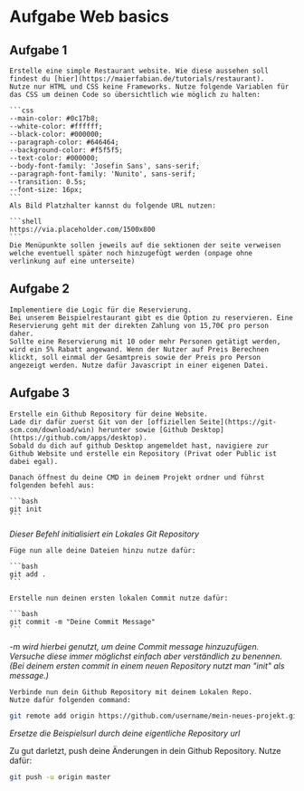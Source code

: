 # Aufgabe Web basics

## Aufgabe 1
    Erstelle eine simple Restaurant website. Wie diese aussehen soll findest du [hier](https://maierfabian.de/tutorials/restaurant).
    Nutze nur HTML und CSS keine Frameworks. Nutze folgende Variablen für das CSS um deinen Code so übersichtlich wie möglich zu halten:

    ```css
    --main-color: #0c17b8;
    --white-color: #ffffff;
    --black-color: #000000;
    --paragraph-color: #646464;
    --background-color: #f5f5f5;
    --text-color: #000000;
    --body-font-family: 'Josefin Sans', sans-serif;
    --paragraph-font-family: 'Nunito', sans-serif;
    --transition: 0.5s;
    --font-size: 16px;
    ```
    Als Bild Platzhalter kannst du folgende URL nutzen:

    ```shell
    https://via.placeholder.com/1500x800
    ```
    Die Menüpunkte sollen jeweils auf die sektionen der seite verweisen welche eventuell später noch hinzugefügt werden (onpage ohne verlinkung auf eine unterseite)


## Aufgabe 2
    Implementiere die Logic für die Reservierung. 
    Bei unserem Beispielrestaurant gibt es die Option zu reservieren. Eine Reservierung geht mit der direkten Zahlung von 15,70€ pro person daher. 
    Sollte eine Reservierung mit 10 oder mehr Personen getätigt werden, wird ein 5% Rabatt angewand. Wenn der Nutzer auf Preis Berechnen klickt, soll einmal der Gesamtpreis sowie der Preis pro Person angezeigt werden. Nutze dafür Javascript in einer eigenen Datei.


## Aufgabe 3
    Erstelle ein Github Repository für deine Website. 
    Lade dir dafür zuerst Git von der [offiziellen Seite](https://git-scm.com/download/win) herunter sowie [Github Desktop](https://github.com/apps/desktop).
    Sobald du dich auf github Desktop angemeldet hast, navigiere zur Github Website und erstelle ein Repository (Privat oder Public ist dabei egal).

    Danach öffnest du deine CMD in deinem Projekt ordner und führst folgenden befehl aus:

    ```bash
    git init
    ```

*Dieser Befehl initialisiert ein Lokales Git Repository*

    Füge nun alle deine Dateien hinzu nutze dafür:

    ```bash
    git add .
    ```
    
    Erstelle nun deinen ersten lokalen Commit nutze dafür:

    ```bash
    git commit -m "Deine Commit Message"
    ```
  *-m wird hierbei genutzt, um deine Commit message hinzuzufügen. Versuche diese immer möglichst einfach aber verständlich zu benennen. (Bei deinem ersten commit in einem neuen Repository nutzt man "init" als message.)*
    
    Verbinde nun dein Github Repository mit deinem Lokalen Repo.
    Nutze dafür folgenden command:
```bash
git remote add origin https://github.com/username/mein-neues-projekt.git
```
*Ersetze die Beispielsurl durch deine eigentliche Repository url*

Zu gut darletzt, push deine Änderungen in dein Github Repository. Nutze dafür:
```bash
git push -u origin master
```